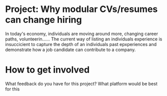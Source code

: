 # Project: Why modular CVs/resumes can change hiring
In today's economy, individuals are moving around more, changing career paths, volunteerin......
The current way of listing an individuals experience is insuccicient to capture the depth of an individuals past epxperiences and demonstrate how a job candidate can contribute to a company.





# How to get involved
What feedback do you have for this project?
What platform would be best for this 
